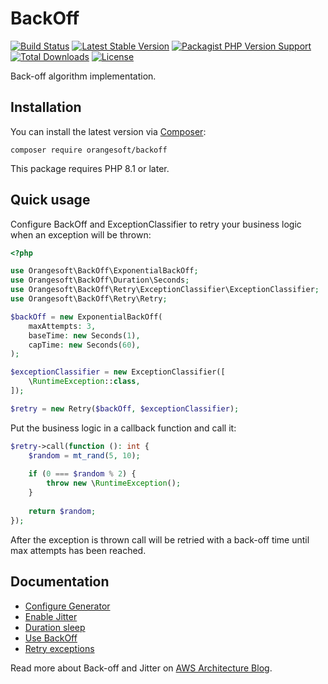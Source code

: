 # BackOff

[![Build Status](https://img.shields.io/github/actions/workflow/status/denisyukphp/backoff/ci.yml?branch=main&style=plastic)](https://github.com/denisyukphp/backoff/actions/workflows/ci.yml)
[![Latest Stable Version](https://img.shields.io/packagist/v/orangesoft/backoff?style=plastic)](https://packagist.org/packages/orangesoft/backoff)
[![Packagist PHP Version Support](https://img.shields.io/packagist/php-v/orangesoft/backoff?style=plastic&color=8892BF)](https://packagist.org/packages/orangesoft/backoff)
[![Total Downloads](https://img.shields.io/packagist/dt/orangesoft/backoff?style=plastic)](https://packagist.org/packages/orangesoft/backoff)
[![License](https://img.shields.io/packagist/l/orangesoft/backoff?style=plastic&color=428F7E)](https://packagist.org/packages/orangesoft/backoff)

Back-off algorithm implementation.

## Installation

You can install the latest version via [Composer](https://getcomposer.org/):

```text
composer require orangesoft/backoff
```

This package requires PHP 8.1 or later.

## Quick usage

Configure BackOff and ExceptionClassifier to retry your business logic when an exception will be thrown:

```php
<?php

use Orangesoft\BackOff\ExponentialBackOff;
use Orangesoft\BackOff\Duration\Seconds;
use Orangesoft\BackOff\Retry\ExceptionClassifier\ExceptionClassifier;
use Orangesoft\BackOff\Retry\Retry;

$backOff = new ExponentialBackOff(
    maxAttempts: 3,
    baseTime: new Seconds(1),
    capTime: new Seconds(60),
);

$exceptionClassifier = new ExceptionClassifier([
    \RuntimeException::class,
]);

$retry = new Retry($backOff, $exceptionClassifier);
```

Put the business logic in a callback function and call it:

```php
$retry->call(function (): int {
    $random = mt_rand(5, 10);
    
    if (0 === $random % 2) {
        throw new \RuntimeException();
    }
    
    return $random;
});
```

After the exception is thrown call will be retried with a back-off time until max attempts has been reached.

## Documentation

- [Configure Generator](docs/index.md#configure-generator)
- [Enable Jitter](docs/index.md#enable-jitter)
- [Duration sleep](docs/index.md#duration-sleep)
- [Use BackOff](docs/index.md#use-backoff)
- [Retry exceptions](docs/index.md#retry-exceptions)

Read more about Back-off and Jitter on [AWS Architecture Blog](https://aws.amazon.com/ru/blogs/architecture/exponential-backoff-and-jitter/).
